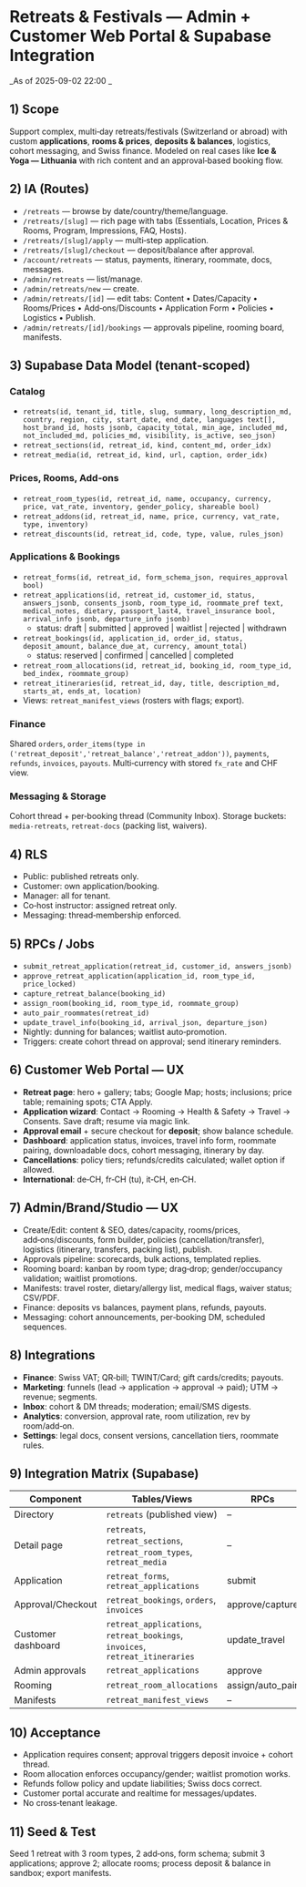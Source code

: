 
# Retreats & Festivals — Admin + Customer Web Portal & Supabase Integration
_As of 2025-09-02 22:00 _

## 1) Scope
Support complex, multi‑day retreats/festivals (Switzerland or abroad) with custom **applications**, **rooms & prices**, **deposits & balances**, logistics, cohort messaging, and Swiss finance. Modeled on real cases like **Ice & Yoga — Lithuania** with rich content and an approval‑based booking flow.

## 2) IA (Routes)
- `/retreats` — browse by date/country/theme/language.
- `/retreats/[slug]` — rich page with tabs (Essentials, Location, Prices & Rooms, Program, Impressions, FAQ, Hosts).
- `/retreats/[slug]/apply` — multi‑step application.
- `/retreats/[slug]/checkout` — deposit/balance after approval.
- `/account/retreats` — status, payments, itinerary, roommate, docs, messages.
- `/admin/retreats` — list/manage.
- `/admin/retreats/new` — create.
- `/admin/retreats/[id]` — edit tabs: Content • Dates/Capacity • Rooms/Prices • Add‑ons/Discounts • Application Form • Policies • Logistics • Publish.
- `/admin/retreats/[id]/bookings` — approvals pipeline, rooming board, manifests.

## 3) Supabase Data Model (tenant‑scoped)
### Catalog
- `retreats(id, tenant_id, title, slug, summary, long_description_md, country, region, city, start_date, end_date, languages text[], host_brand_id, hosts jsonb, capacity_total, min_age, included_md, not_included_md, policies_md, visibility, is_active, seo_json)`
- `retreat_sections(id, retreat_id, kind, content_md, order_idx)`
- `retreat_media(id, retreat_id, kind, url, caption, order_idx)`

### Prices, Rooms, Add‑ons
- `retreat_room_types(id, retreat_id, name, occupancy, currency, price, vat_rate, inventory, gender_policy, shareable bool)`
- `retreat_addons(id, retreat_id, name, price, currency, vat_rate, type, inventory)`
- `retreat_discounts(id, retreat_id, code, type, value, rules_json)`

### Applications & Bookings
- `retreat_forms(id, retreat_id, form_schema_json, requires_approval bool)`
- `retreat_applications(id, retreat_id, customer_id, status, answers_jsonb, consents_jsonb, room_type_id, roommate_pref text, medical_notes, dietary, passport_last4, travel_insurance bool, arrival_info jsonb, departure_info jsonb)`
  - status: draft | submitted | approved | waitlist | rejected | withdrawn
- `retreat_bookings(id, application_id, order_id, status, deposit_amount, balance_due_at, currency, amount_total)`
  - status: reserved | confirmed | cancelled | completed
- `retreat_room_allocations(id, retreat_id, booking_id, room_type_id, bed_index, roommate_group)`
- `retreat_itineraries(id, retreat_id, day, title, description_md, starts_at, ends_at, location)`
- Views: `retreat_manifest_views` (rosters with flags; export).

### Finance
Shared `orders`, `order_items(type in ('retreat_deposit','retreat_balance','retreat_addon'))`, `payments`, `refunds`, `invoices`, `payouts`. Multi‑currency with stored `fx_rate` and CHF view.

### Messaging & Storage
Cohort thread + per‑booking thread (Community Inbox). Storage buckets: `media-retreats`, `retreat-docs` (packing list, waivers).

## 4) RLS
- Public: published retreats only.
- Customer: own application/booking.
- Manager: all for tenant.
- Co‑host instructor: assigned retreat only.
- Messaging: thread‑membership enforced.

## 5) RPCs / Jobs
- `submit_retreat_application(retreat_id, customer_id, answers_jsonb)`
- `approve_retreat_application(application_id, room_type_id, price_locked)`
- `capture_retreat_balance(booking_id)`
- `assign_room(booking_id, room_type_id, roommate_group)`
- `auto_pair_roommates(retreat_id)`
- `update_travel_info(booking_id, arrival_json, departure_json)`
- Nightly: dunning for balances; waitlist auto‑promotion.
- Triggers: create cohort thread on approval; send itinerary reminders.

## 6) Customer Web Portal — UX
- **Retreat page**: hero + gallery; tabs; Google Map; hosts; inclusions; price table; remaining spots; CTA Apply.
- **Application wizard**: Contact → Rooming → Health & Safety → Travel → Consents. Save draft; resume via magic link.
- **Approval email** + secure checkout for **deposit**; show balance schedule.
- **Dashboard**: application status, invoices, travel info form, roommate pairing, downloadable docs, cohort messaging, itinerary by day.
- **Cancellations**: policy tiers; refunds/credits calculated; wallet option if allowed.
- **International**: de‑CH, fr‑CH (tu), it‑CH, en‑CH.

## 7) Admin/Brand/Studio — UX
- Create/Edit: content & SEO, dates/capacity, rooms/prices, add‑ons/discounts, form builder, policies (cancellation/transfer), logistics (itinerary, transfers, packing list), publish.
- Approvals pipeline: scorecards, bulk actions, templated replies.
- Rooming board: kanban by room type; drag‑drop; gender/occupancy validation; waitlist promotions.
- Manifests: travel roster, dietary/allergy list, medical flags, waiver status; CSV/PDF.
- Finance: deposits vs balances, payment plans, refunds, payouts.
- Messaging: cohort announcements, per‑booking DM, scheduled sequences.

## 8) Integrations
- **Finance**: Swiss VAT; QR‑bill; TWINT/Card; gift cards/credits; payouts.
- **Marketing**: funnels (lead → application → approval → paid); UTM → revenue; segments.
- **Inbox**: cohort & DM threads; moderation; email/SMS digests.
- **Analytics**: conversion, approval rate, room utilization, rev by room/add‑on.
- **Settings**: legal docs, consent versions, cancellation tiers, roommate rules.

## 9) Integration Matrix (Supabase)
| Component | Tables/Views | RPCs | Storage | Realtime |
|---|---|---|---|---|
| Directory | `retreats` (published view) | – | media | – |
| Detail page | `retreats`, `retreat_sections`, `retreat_room_types`, `retreat_media` | – | media | – |
| Application | `retreat_forms`, `retreat_applications` | submit | `retreat-docs` | – |
| Approval/Checkout | `retreat_bookings`, `orders`, `invoices` | approve/capture | docs | – |
| Customer dashboard | `retreat_applications`, `retreat_bookings`, `invoices`, `retreat_itineraries` | update_travel | docs | cohort thread |
| Admin approvals | `retreat_applications` | approve | – | – |
| Rooming | `retreat_room_allocations` | assign/auto_pair | – | – |
| Manifests | `retreat_manifest_views` | – | export | – |

## 10) Acceptance
- Application requires consent; approval triggers deposit invoice + cohort thread.
- Room allocation enforces occupancy/gender; waitlist promotion works.
- Refunds follow policy and update liabilities; Swiss docs correct.
- Customer portal accurate and realtime for messages/updates.
- No cross‑tenant leakage.

## 11) Seed & Test
Seed 1 retreat with 3 room types, 2 add‑ons, form schema; submit 3 applications; approve 2; allocate rooms; process deposit & balance in sandbox; export manifests.
